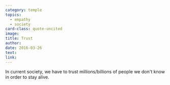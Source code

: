 ```yaml
---
category: temple
topics:
  - empathy
  - society
card-class: quote-uncited
image:
title: Trust
author:
date: 2016-03-26
text:
link:
---
```

In current society, we have to trust millions/billions of people we don't know in order to stay alive.
